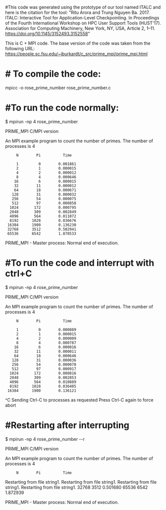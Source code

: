 #This code was generated using the prototype of our tool named ITALC and here is the citation for the tool: "Ritu Arora and Trung Nguyen Ba. 2017. ITALC: Interactive Tool for Application-Level Checkpointing. In Proceedings of the Fourth International Workshop on HPC User Support Tools (HUST'17). Association for Computing Machinery, New York, NY, USA, Article 2, 1–11. https://doi.org/10.1145/3152493.3152558"
  
This is C + MPI code. The base version of the code was taken from the following URL: https://people.sc.fsu.edu/~jburkardt/c_src/prime_mpi/prime_mpi.html
  
# # To compile the code: 
 mpicc -o rose_prime_number rose_prime_number.c 
 
 
# #To run the code normally:
$ mpirun -np 4 rose_prime_number

PRIME_MPI
  C/MPI version

  An MPI example program to count the number of primes.
  The number of processes is 4

         N        Pi          Time

         1         0        0.001861
         2         1        0.000015
         4         2        0.000012
         8         4        0.000646
        16         6        0.000015
        32        11        0.000012
        64        18        0.000671
       128        31        0.000032
       256        54        0.000075
       512        97        0.000858
      1024       172        0.000795
      2048       309        0.002849
      4096       564        0.011072
      8192      1028        0.036676
     16384      1900        0.136230
     32768      3512        0.502941
     65536      6542        1.870533

PRIME_MPI - Master process:
  Normal end of execution.


 # #To run the code and interrupt with ctrl+C 
$ mpirun -np 4 rose_prime_number


PRIME_MPI
  C/MPI version

  An MPI example program to count the number of primes.
  The number of processes is 4

         N        Pi          Time

         1         0        0.000089
         2         1        0.000015
         4         2        0.000009
         8         4        0.000787
        16         6        0.000016
        32        11        0.000011
        64        18        0.000646
       128        31        0.000036
       256        54        0.000078
       512        97        0.000917
      1024       172        0.000816
      2048       309        0.002853
      4096       564        0.010889
      8192      1028        0.036485
     16384      1900        0.136121
^C Sending Ctrl-C to processes as requested
Press Ctrl-C again to force abort

# #Restarting after interrupting

$ mpirun -np 4 rose_prime_number --r

PRIME_MPI
  C/MPI version

  An MPI example program to count the number of primes.
  The number of processes is 4

         N        Pi          Time
         
Restarting from file string1.
Restarting from file string1.
Restarting from file string1.
Restarting from file string1.
     32768      3512        0.501680
     65536      6542        1.872939

PRIME_MPI - Master process:
  Normal end of execution.
